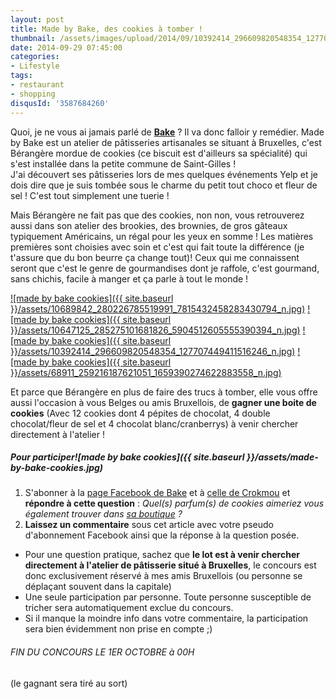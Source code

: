 ```yaml
---
layout: post
title: Made by Bake, des cookies à tomber !
thumbnail: /assets/images/upload/2014/09/10392414_296609820548354_127707449411516246_n.jpg
date: 2014-09-29 07:45:00
categories: 
- Lifestyle
tags: 
- restaurant
- shopping
disqusId: '3587684260'
---
```


Quoi, je ne vous ai jamais parlé de **[Bake](http://www.madebybake.be/)** ? Il va donc falloir y remédier. Made by Bake est un atelier de pâtisseries artisanales se situant à Bruxelles, c'est Bérangère mordue de cookies (ce biscuit est d'ailleurs sa spécialité) qui s'est installée dans la petite commune de Saint-Gilles !  
J'ai découvert ses pâtisseries lors de mes quelques événements Yelp et je dois dire que je suis tombée sous le charme du petit tout choco et fleur de sel ! C'est tout simplement une tuerie !

Mais Bérangère ne fait pas que des cookies, non non, vous retrouverez aussi dans son atelier des brookies, des brownies, de gros gâteaux typiquement Américains, un régal pour les yeux en somme ! Les matières premières sont choisies avec soin et c'est qui fait toute la différence (je t'assure que du bon beurre ça change tout)! Ceux qui me connaissent seront que c'est le genre de gourmandises dont je raffole, c'est gourmand, sans chichis, facile à manger et ça parle à tout le monde !

[![made by bake cookies]({{ site.baseurl }}/assets/10689842_280226785519991_7815432458283430794_n.jpg)](https://instagram.com/madebybake/) [![made by bake cookies]({{ site.baseurl }}/assets/10647125_285275101681826_5904512605555390394_n.jpg)](https://instagram.com/madebybake/) [![made by bake cookies]({{ site.baseurl }}/assets/10392414_296609820548354_127707449411516246_n.jpg)](https://instagram.com/madebybake/) [![made by bake cookies]({{ site.baseurl }}/assets/68911_259216187621051_1659390274622883558_n.jpg)](https://instagram.com/madebybake/)

Et parce que Bérangère en plus de faire des trucs à tomber, elle vous offre aussi l'occasion à vous Belges ou amis Bruxellois, de **gagner une boite de cookies** (Avec 12 cookies dont 4 pépites de chocolat, 4 double chocolat/fleur de sel et 4 chocolat blanc/cranberrys) à venir chercher directement à l'atelier !

##### Pour participer![made by bake cookies]({{ site.baseurl }}/assets/made-by-bake-cookies.jpg)

1.  S'abonner à la [page Facebook de Bake](https://www.facebook.com/madebybake) et à [celle de Crokmou](https://www.facebook.com/crokmou.blog) et **répondre à cette question** : _Quel(s) parfum(s) de cookies aimeriez vous également trouver dans [sa boutique](http://www.madebybake.be/nos-produits.html) ?_
2.  **Laissez un commentaire** sous cet article avec votre pseudo d'abonnement Facebook ainsi que la réponse à la question posée.

*   Pour une question pratique, sachez que **le lot est à venir chercher directement à l'atelier de pâtisserie situé à Bruxelles**, le concours est donc exclusivement réservé à mes amis Bruxellois (ou personne se déplaçant souvent dans la capitale)
*   Une seule participation par personne. Toute personne susceptible de tricher sera automatiquement exclue du concours.
*   Si il manque la moindre info dans votre commentaire, la participation sera bien évidemment non prise en compte ;)

###### FIN DU CONCOURS LE 1ER OCTOBRE à 00H  
(le gagnant sera tiré au sort)